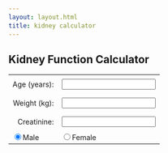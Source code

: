 ```yaml
---
layout: layout.html
title: kidney calculator
---
```


<h2>Kidney Function Calculator</h2>

<form id="kidney-form">
  <table style="margin: 0 auto; border-collapse: collapse;">
    <tr>
      <td style="text-align: right; padding: 0.5rem;"><label for="age">Age (years):</label></td>
      <td style="padding: 0.5rem;"><input type="number" id="age"></td>
    </tr>
    <tr>
      <td style="text-align: right; padding: 0.5rem;"><label for="weight">Weight (kg):</label></td>
      <td style="padding: 0.5rem;"><input type="number" id="weight"></td>
    </tr>
    <tr>
      <td style="text-align: right; padding: 0.5rem;"><label for="creatinine">Creatinine:</label></td>
      <td style="padding: 0.5rem;"><input type="number" id="creatinine"></td>
    </tr>
    <tr>
      <td><label><input type="radio" name="sex" value="male" checked>Male</label></td>
      <td><label><input type="radio" name="sex" value="female">Female</label></td>
    </tr>
  </table>
</form>

<div class="results" id="output" style="margin-top: 1.5rem; padding: 1rem; background: #f0f0f0; max-width: 500px; margin-left: auto; margin-right: auto; display:none"></div>


<!-- GFR info (initially hidden) -->
<div id="gfr-info" style="display: none; text-align: centre; margin-top: 2rem;">

<hr>

<h2>eGFR or CrCl ?</h2>


<p>The estimated glomerular filtration rate (eGFR) is the preferred method for assessing overall kidney function in most clinical situations. It is calculated using the CKD-EPI equation, which takes into account a person’s age, sex, and serum creatinine level. This estimate reflects the filtration capacity of the kidneys and is used for diagnosing, staging, and monitoring chronic kidney disease (CKD). eGFR is automatically reported by most laboratories and is standardised to a body surface area of 1.73 m², which allows for comparison across individuals.</p>

<p>Creatinine Clearance (CrCl), typically calculated using the Cockcroft-Gault formula, provides an estimate of the actual rate at which the kidneys are clearing creatinine from the blood. CrCl is important in situations where accurate drug dosing is critical, such as with aminoglycosides, anticoagulants, and chemotherapeutic agents. Unlike eGFR, it incorporates body weight, making it particularly relevant for medications dosed by kidney function in patients who are very underweight or overweight.</p>

  <img src="/assets/images/kidneyEquations.png" alt="equations" width=500px>
<hr>

<h2>CKD</h2>

<p>Chronic Kidney Disease (CKD) is a common, progressive condition where the kidneys gradually lose function over time. It is usually asymptomatic in its early stages and is often detected through routine blood tests showing a reduced eGFR (<90 mL/min/1.73m²) or evidence of kidney damage (e.g., proteinuria). CKD is staged from 1 to 5, with stage 3 or worse (eGFR <60) indicating moderate to severe impairment.</p>

<p>CKD is strongly associated with cardiovascular risk, diabetes, and hypertension. Early detection allows interventions like blood pressure control, glycaemic management, and ACE inhibitors which can slow progression. Monitoring eGFR over time helps guide treatment decisions, detect complications, and plan specialist referral when needed.</p>

  <img src="/assets/images/ckdStages.png" alt="CKD stages" width=500px>

[National Kidney Foundation. eGFR Calculators and Equation Overview](https://www.kidney.org/professionals/kdoqi/gfr_calculator)

[NICE. Chronic Kidney Disease: Assessment and Management (NG203)](https://www.nice.org.uk/guidance/ng203)

[KDIGO. Clinical Practice Guideline for the Evaluation and Management of Chronic Kidney Disease](https://kdigo.org/guidelines/ckd-evaluation-and-management/)

</div>

<script>
  const inputs = document.querySelectorAll("input");
  const output = document.getElementById("output");

  inputs.forEach(input => input.addEventListener("input", calculate));

  function calculate() {
    const age = parseFloat(document.getElementById("age").value);
    const weight = parseFloat(document.getElementById("weight").value);
    const creatinine = parseFloat(document.getElementById("creatinine").value);
    const sex = document.querySelector("input[name='sex']:checked")?.value;

    if (!sex || isNaN(age) || isNaN(creatinine)) {
      output.innerHTML = "Please enter age, sex, and creatinine to calculate eGFR.";
      document.getElementById('gfr-info').style.display = 'none';
      document.getElementById('output').style.display = 'block';
      return;
    }
// Determine creatinine units
const creat_mgdl = creatinine < 25 ? creatinine : creatinine / 88.4;

// CKD-EPI 2021 formula (race-free)
const k = sex === 'female' ? 0.7 : 0.9;
const a = sex === 'female' ? -0.241 : -0.302;
const s = sex === 'female' ? 1.012 : 1.000;

const ratio = creat_mgdl / k;
const minPart = Math.min(ratio, 1);
const maxPart = Math.max(ratio, 1);

const eGFR = 142 *
             Math.pow(minPart, a) *
             Math.pow(maxPart, -1.200) *
             Math.pow(0.9938, age) *
             s;

    let html = `<strong>eGFR (CKD-EPI):</strong> ${eGFR.toFixed(1)} mL/min/1.73m²`;

    if (!isNaN(weight)) {
      const sexFactor = sex === 'male' ? 1 : 0.85;
      const crcl = ((140 - age) * weight * sexFactor) / (72 * creat_mgdl);
      html += `<br><strong>CrCl (Cockcroft-Gault):</strong> ${crcl.toFixed(1)} mL/min`;
    }

    output.innerHTML = html;
    document.getElementById('gfr-info').style.display = 'block';
    document.getElementById('output').style.display = 'block';
  }
</script>
